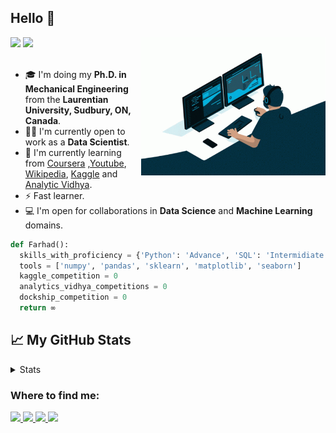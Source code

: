 ## Hello 👋 

<img align='right' src="https://github.com/Abhishek20182/Abhishek20182/blob/main/coding.gif" width="295">

<div>
<img src="https://img.shields.io/badge/Name-Farhad%20Abbasi-Amiri-important">
<img src="https://img.shields.io/badge/Title-Data%20Scientist-red">
</div>
</br>

- 🎓 I'm  doing my **Ph.D. in Mechanical Engineering** from the **Laurentian University, Sudbury, ON, Canada**.
- 👨‍💼 I'm currently open to work as a **Data Scientist**.
- 🌱 I'm currently learning from [Coursera](https://www.coursera.org/) ,[Youtube](https://www.youtube.com/), [Wikipedia](https://en.wikipedia.org/), [Kaggle](https://www.kaggle.com/) and [Analytic Vidhya](https://www.analyticsvidhya.com/).
- ⚡️ Fast learner.
- 💻 I'm open for collaborations in **Data Science** and **Machine Learning** domains.

```python
def Farhad():
  skills_with_proficiency = {'Python': 'Advance', 'SQL': 'Intermidiate', 'Machine Learning': 'Intermidiate'}
  tools = ['numpy', 'pandas', 'sklearn', 'matplotlib', 'seaborn']
  kaggle_competition = 0
  analytics_vidhya_competitions = 0
  dockship_competition = 0
  return ∞
```


## 📈 My GitHub Stats

<details>
  <summary>Stats</summary>
  <p align="center"> <img src="https://github-readme-stats.vercel.app/api?username=Abhishek20182&show_icons=true&theme=algolia&count_private=true" alt="abhishek20182" />
  <p align="center"> <img src="https://github-readme-stats.vercel.app/api/top-langs/?username=Abhishek20182&theme=algolia" alt="abhishek20182" />
  </details>




<h3> Where to find me: </h3>
<div>
<a href="https://github.com/farhadabbasiamiri">
<img src="https://img.shields.io/badge/GitHub-100000?style=for-the-badge&logo=github&logoColor=white">
</a>
<a href="https://www.linkedin.com/in/farhad-abbasi-amiri-22934771/">
<img src="https://img.shields.io/badge/LinkedIn-0077B5?style=for-the-badge&logo=linkedin&logoColor=white">
</a>
<a href="https://www.kaggle.com/farhadabbasiamiri">
<img  src="https://img.shields.io/badge/Kaggle-20BEFF?style=for-the-badge&logo=Kaggle&logoColor=white">
</a>
<a href="https://medium.com/@farhadabbasiamiri">
<img src="https://img.shields.io/badge/Medium-12100E?style=for-the-badge&logo=medium&logoColor=white">
</a>
</div>

